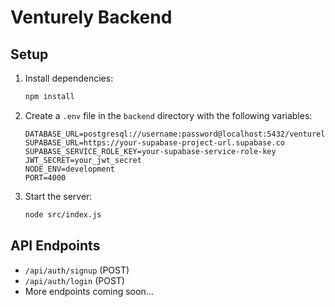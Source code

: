 # Venturely Backend

## Setup

1. Install dependencies:
   ```bash
   npm install
   ```

2. Create a `.env` file in the `backend` directory with the following variables:
   ```env
   DATABASE_URL=postgresql://username:password@localhost:5432/venturely
   SUPABASE_URL=https://your-supabase-project-url.supabase.co
   SUPABASE_SERVICE_ROLE_KEY=your-supabase-service-role-key
   JWT_SECRET=your_jwt_secret
   NODE_ENV=development
   PORT=4000
   ```

3. Start the server:
   ```bash
   node src/index.js
   ```

## API Endpoints
- `/api/auth/signup` (POST)
- `/api/auth/login` (POST)
- More endpoints coming soon... 
